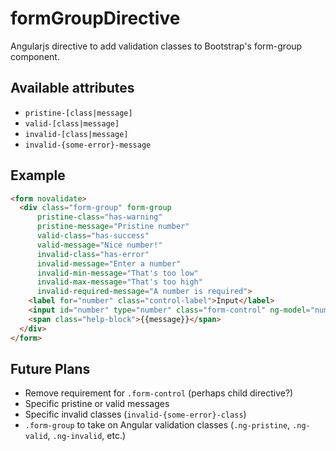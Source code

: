 formGroupDirective
==================
Angularjs directive to add validation classes to Bootstrap's form-group component.

Available attributes
--------------------
* `pristine-[class|message]`
* `valid-[class|message]`
* `invalid-[class|message]`
* `invalid-{some-error}-message`

Example
----------
```html
<form novalidate>
  <div class="form-group" form-group
      pristine-class="has-warning"
      pristine-message="Pristine number"
      valid-class="has-success"
      valid-message="Nice number!"
      invalid-class="has-error"
      invalid-message="Enter a number"
      invalid-min-message="That's too low"
      invalid-max-message="That's too high"
      invalid-required-message="A number is required">
    <label for="number" class="control-label">Input</label>
    <input id="number" type="number" class="form-control" ng-model="number" min="1" max="10" required />
    <span class="help-block">{{message}}</span>
  </div>
</form>
```

Future Plans
------------
* Remove requirement for `.form-control` (perhaps child directive?)
* Specific pristine or valid messages
* Specific invalid classes (`invalid-{some-error}-class`)
* `.form-group` to take on Angular validation classes (`.ng-pristine`, `.ng-valid`, `.ng-invalid`, etc.)

